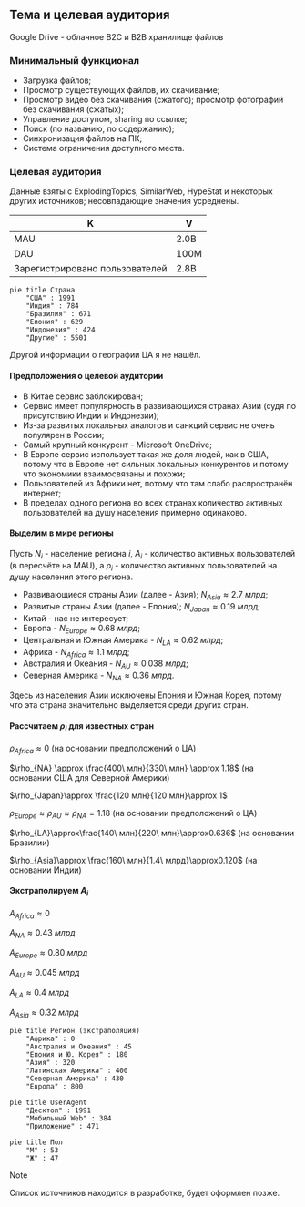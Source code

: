 ## Тема и целевая аудитория

Google Drive - облачное B2C и B2B хранилище файлов

### Минимальный функционал

- Загрузка файлов;
- Просмотр существующих файлов, их скачивание;
- Просмотр видео без скачивания (сжатого); просмотр фотографий без скачивания (сжатых);
- Управление доступом, sharing по ссылке;
- Поиск (по названию, по содержанию);
- Синхронизация файлов на ПК;
- Система ограничения доступного места.

### Целевая аудитория

Данные взяты с ExplodingTopics, SimilarWeb, HypeStat и некоторых других источников; несовпадающие значения усреднены.

| K                              | V    |
| ------------------------------ | ---- |
| MAU                            | 2.0B |
| DAU                            | 100M |
| Зарегистрировано пользователей | 2.8B |

```mermaid
pie title Страна
    "США" : 1991
    "Индия" : 784
    "Бразилия" : 671
    "Епония" : 629
    "Индонезия" : 424
    "Другие" : 5501
```

Другой информации о географии ЦА я не нашёл.

#### Предположения о целевой аудитории

- В Китае сервис заблокирован;
- Сервис имеет популярность в развивающихся странах Азии (судя по присутствию Индии и Индонезии);
- Из-за развитых локальных аналогов и санкций сервис не очень популярен в России;
- Самый крупный конкурент - Microsoft OneDrive;
- В Европе сервис использует такая же доля людей, как в США, потому что в Европе
нет сильных локальных конкурентов и потому что экономики взаимосвязаны и похожи;
- Пользователей из Африки нет, потому что там слабо распространён интернет;
- В пределах одного региона во всех странах количество активных пользователей
на душу населения примерно одинаково.

#### Выделим в мире регионы

Пусть $N_i$ - население региона $i$, $A_i$ - количество активных пользователей (в пересчёте на MAU), а $\rho_i$ - количество активных пользователей на душу населения этого региона.

- Развивающиеся страны Азии (далее - Азия); $N_{Asia}\approx 2.7\ млрд$;
- Развитые страны Азии (далее - Епония); $N_{Japan}\approx0.19\ млрд$;
- Китай - нас не интересует;
- Европа - $N_{Europe}\approx 0.68\ млрд$;
- Центральная и Южная Америка - $N_{LA}\approx 0.62\ млрд$;
- Африка - $N_{Africa}\approx 1.1\ млрд$;
- Австралия и Океания - $N_{AU}\approx 0.038\ млрд$;
- Северная Америка - $N_{NA}\approx 0.36\ млрд$.

Здесь из населения Азии исключены Епония и Южная Корея, потому что эта страна значительно выделяется
среди других стран.

#### Рассчитаем $\rho_i$ для известных стран

$\rho_{Africa}\approx 0$ (на основании предположений о ЦА)

$\rho_{NA} \approx \frac{400\ млн}{330\ млн} \approx 1.18$ (на основании США для Северной Америки)

$\rho_{Japan}\approx \frac{120 млн}{120 млн}\approx 1$

$\rho_{Europe} \approx \rho_{AU} \approx \rho_{NA}=1.18$ (на основании предположений о ЦА)

$\rho_{LA}\approx\frac{140\ млн}{220\ млн}\approx0.636$ (на основании Бразилии)

$\rho_{Asia}\approx \frac{160\ млн}{1.4\ млрд}\approx0.120$ (на основании Индии)

#### Экстраполируем $A_i$

$A_{Africa}\approx 0$

$A_{NA} \approx 0.43\ млрд$

$A_{Europe} \approx 0.80\ млрд$

$A_{AU} \approx 0.045\ млрд$

$A_{LA} \approx 0.4\ млрд$

$A_{Asia} \approx 0.32\ млрд$

```mermaid
pie title Регион (экстраполяция)
    "Африка" : 0
    "Австралия и Океания" : 45
    "Епония и Ю. Корея" : 180
    "Азия" : 320
    "Латинская Америка" : 400
    "Северная Америка" : 430
    "Европа" : 800
```

```mermaid
pie title UserAgent
    "Десктоп" : 1991
    "Мобильный Web" : 384
    "Приложение" : 471
```

```mermaid
pie title Пол
    "М" : 53
    "Ж" : 47
```

> [!NOTE]
> Список источников находится в разработке, будет оформлен позже.
